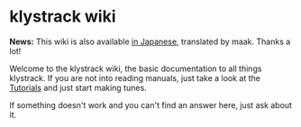 # klystrack wiki #

**News:** This wiki is also available [in Japanese](https://docs.google.com/document/d/1y0dDI5iH2W_Ru31JvXMQRu2gkF4UBFuPZYpgDwNlk90/edit), translated by maak. Thanks a lot!

Welcome to the klystrack wiki, the basic documentation to all things klystrack. If you are not into reading manuals, just take a look at the [Tutorials](Tutorials.md) and just start making tunes.

If something doesn't work and you can't find an answer here, just ask about it.